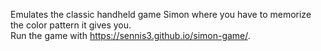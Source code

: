 Emulates the classic handheld game Simon where you have to memorize the color pattern it gives you.
<br>
Run the game with https://sennis3.github.io/simon-game/.
